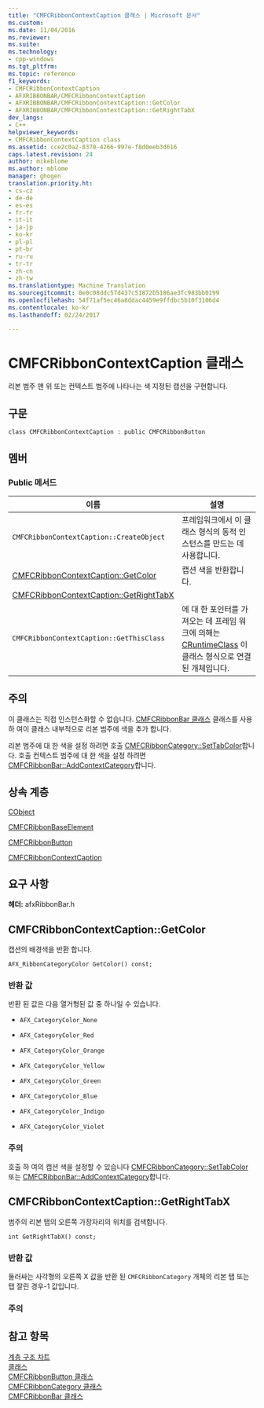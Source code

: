 ```yaml
---
title: "CMFCRibbonContextCaption 클래스 | Microsoft 문서"
ms.custom: 
ms.date: 11/04/2016
ms.reviewer: 
ms.suite: 
ms.technology:
- cpp-windows
ms.tgt_pltfrm: 
ms.topic: reference
f1_keywords:
- CMFCRibbonContextCaption
- AFXRIBBONBAR/CMFCRibbonContextCaption
- AFXRIBBONBAR/CMFCRibbonContextCaption::GetColor
- AFXRIBBONBAR/CMFCRibbonContextCaption::GetRightTabX
dev_langs:
- C++
helpviewer_keywords:
- CMFCRibbonContextCaption class
ms.assetid: cce2c0a2-8370-4266-997e-f8d0eeb3d616
caps.latest.revision: 24
author: mikeblome
ms.author: mblome
manager: ghogen
translation.priority.ht:
- cs-cz
- de-de
- es-es
- fr-fr
- it-it
- ja-jp
- ko-kr
- pl-pl
- pt-br
- ru-ru
- tr-tr
- zh-cn
- zh-tw
ms.translationtype: Machine Translation
ms.sourcegitcommit: 0e0c08ddc57d437c51872b5186ae3fc983bb0199
ms.openlocfilehash: 54f71af5ec46a8ddac4459e9ffdbc5b10f3106d4
ms.contentlocale: ko-kr
ms.lasthandoff: 02/24/2017

---
```

# <a name="cmfcribboncontextcaption-class"></a>CMFCRibbonContextCaption 클래스
리본 범주 맨 위 또는 컨텍스트 범주에 나타나는 색 지정된 캡션을 구현합니다.  
  
## <a name="syntax"></a>구문  
  
```  
class CMFCRibbonContextCaption : public CMFCRibbonButton  
```  
  
## <a name="members"></a>멤버  
  
### <a name="public-methods"></a>Public 메서드  
  
|이름|설명|  
|----------|-----------------|  
|`CMFCRibbonContextCaption::CreateObject`|프레임워크에서 이 클래스 형식의 동적 인스턴스를 만드는 데 사용합니다.|  
|[CMFCRibbonContextCaption::GetColor](#getcolor)|캡션 색을 반환합니다.|  
|[CMFCRibbonContextCaption::GetRightTabX](#getrighttabx)||  
|`CMFCRibbonContextCaption::GetThisClass`|에 대 한 포인터를 가져오는 데 프레임 워크에 의해는 [CRuntimeClass](../../mfc/reference/cruntimeclass-structure.md) 이 클래스 형식으로 연결 된 개체입니다.|  
  
## <a name="remarks"></a>주의  
 이 클래스는 직접 인스턴스화할 수 없습니다. [CMFCRibbonBar 클래스](../../mfc/reference/cmfcribbonbar-class.md) 클래스를 사용 하 여이 클래스 내부적으로 리본 범주에 색을 추가 합니다.  
  
 리본 범주에 대 한 색을 설정 하려면 호출 [CMFCRibbonCategory::SetTabColor](../../mfc/reference/cmfcribboncategory-class.md#settabcolor)합니다. 호출 컨텍스트 범주에 대 한 색을 설정 하려면 [CMFCRibbonBar::AddContextCategory](../../mfc/reference/cmfcribbonbar-class.md#addcontextcategory)합니다.  
  
## <a name="inheritance-hierarchy"></a>상속 계층  
 [CObject](../../mfc/reference/cobject-class.md)  
  
 [CMFCRibbonBaseElement](../../mfc/reference/cmfcribbonbaseelement-class.md)  
  
 [CMFCRibbonButton](../../mfc/reference/cmfcribbonbutton-class.md)  
  
 [CMFCRibbonContextCaption](../../mfc/reference/cmfcribboncontextcaption-class.md)  
  
## <a name="requirements"></a>요구 사항  
 **헤더:** afxRibbonBar.h  
  
##  <a name="getcolor"></a>CMFCRibbonContextCaption::GetColor  
 캡션의 배경색을 반환 합니다.  
  
```  
AFX_RibbonCategoryColor GetColor() const;  
```  
  
### <a name="return-value"></a>반환 값  
 반환 된 값은 다음 열거형된 값 중 하나일 수 있습니다.  
  
- `AFX_CategoryColor_None`  
  
- `AFX_CategoryColor_Red`  
  
- `AFX_CategoryColor_Orange`  
  
- `AFX_CategoryColor_Yellow`  
  
- `AFX_CategoryColor_Green`  
  
- `AFX_CategoryColor_Blue`  
  
- `AFX_CategoryColor_Indigo`  
  
- `AFX_CategoryColor_Violet`  
  
### <a name="remarks"></a>주의  
 호출 하 여의 캡션 색을 설정할 수 있습니다 [CMFCRibbonCategory::SetTabColor](../../mfc/reference/cmfcribboncategory-class.md#settabcolor) 또는 [CMFCRibbonBar::AddContextCategory](../../mfc/reference/cmfcribbonbar-class.md#addcontextcategory)합니다.  
  
##  <a name="getrighttabx"></a>CMFCRibbonContextCaption::GetRightTabX  
 범주의 리본 탭의 오른쪽 가장자리의 위치를 검색합니다.  
  
```  
int GetRightTabX() const;  
```  
  
### <a name="return-value"></a>반환 값  
 둘러싸는 사각형의 오른쪽 X 값을 반환 된 `CMFCRibbonCategory` 개체의 리본 탭 또는 탭 잘린 경우-1 값입니다.  
  
### <a name="remarks"></a>주의  
  
## <a name="see-also"></a>참고 항목  
 [계층 구조 차트](../../mfc/hierarchy-chart.md)   
 [클래스](../../mfc/reference/mfc-classes.md)   
 [CMFCRibbonButton 클래스](../../mfc/reference/cmfcribbonbutton-class.md)   
 [CMFCRibbonCategory 클래스](../../mfc/reference/cmfcribboncategory-class.md)   
 [CMFCRibbonBar 클래스](../../mfc/reference/cmfcribbonbar-class.md)

